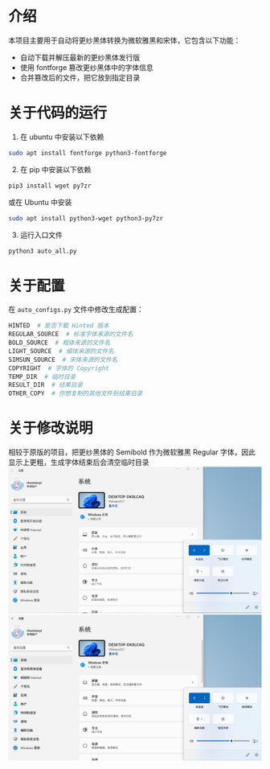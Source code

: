 # 介绍
本项目主要用于自动将更纱黑体转换为微软雅黑和宋体，它包含以下功能：
- 自动下载并解压最新的更纱黑体发行版
- 使用 fontforge 篡改更纱黑体中的字体信息
- 合并篡改后的文件，把它放到指定目录

# 关于代码的运行
1. 在 ubuntu 中安装以下依赖
```bash
sudo apt install fontforge python3-fontforge
```

2. 在 pip 中安装以下依赖
```bash
pip3 install wget py7zr
```
   或在 Ubuntu 中安装
```bash
sudo apt install python3-wget python3-py7zr
```

3. 运行入口文件
```bash
python3 auto_all.py
```

# 关于配置
在 `auto_configs.py` 文件中修改生成配置：
```python
HINTED  # 是否下载 Hinted 版本
REGULAR_SOURCE  # 标准字体来源的文件名
BOLD_SOURCE  # 粗体来源的文件名
LIGHT_SOURCE  # 细体来源的文件名
SIMSUN_SOURCE  # 宋体来源的文件名
COPYRIGHT  # 字体的 Copyright
TEMP_DIR  # 临时目录
RESULT_DIR  # 结果目录
OTHER_COPY  # 你想复制的其他文件到结果目录
```

# 关于修改说明
相较于原版的项目，把更纱黑体的 Semibold 作为微软雅黑 Regular 字体，因此显示上更粗，生成字体结束后会清空临时目录
![Regular](/img/regular.png "Regular")
![Semibold](/img/Semibold.png "Semibold")

